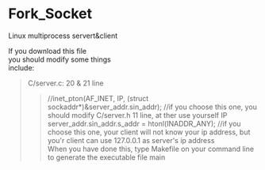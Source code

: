 # Fork_Socket
Linux multiprocess servert&client

If you download this file  
you should modify some things  
include:  
>C/server.c:   20 & 21 line  
>>//inet_pton(AF_INET, IP, (struct sockaddr*)&server_addr.sin_addr);    //if you choose this one, you should modify C/server.h 11 line, at ther use yourself IP        
>>server_addr.sin_addr.s_addr = htonl(INADDR_ANY);  //if you choose this one, your client will not know your ip address, but you'r client can use 127.0.0.1 as server's ip address  
When you have done this, type Makefile on your command line to generate the executable file main
